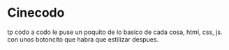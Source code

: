 # Cinecodo
tp codo a codo
le puse un poquito de lo basico de cada cosa, html, css, js. con unos botoncito que habra que estilizar despues.
